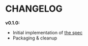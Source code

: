 # CHANGELOG

**v0.1.0:**
- Initial implementation of [the spec](https://github.com/sqids/sqids-spec)
- Packaging & cleanup